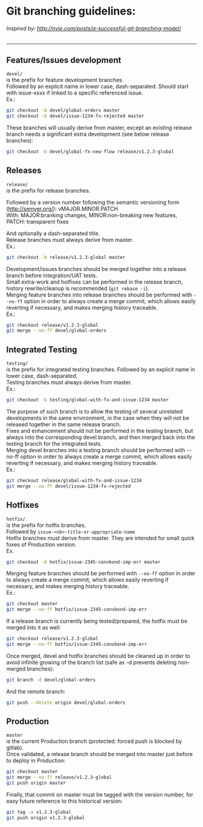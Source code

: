 Git branching guidelines:
=========================
###### Inspired by: http://nvie.com/posts/a-successful-git-branching-model/
---

## Features/Issues development
`devel/`  
is the prefix for feature development branches.  
Followed by an explicit name in lower case, dash-separated. Should start with issue-xxxx if linked to a specific referenced issue.  
Ex.:
```bash
git checkout -b devel/global-orders master
git checkout -b devel/issue-1234-fx-rejected master
```
These branches will usually derive from master, except an existing release branch needs a significant extra development (see below release branches):
```bash
git checkout -b devel/global-fx-new-flow release/v1.2.3-global
```

## Releases
`release/`  
is the prefix for release branches.

Followed by a version number following the semantic versioning form (http://semver.org/): vMAJOR.MINOR.PATCH  
With: MAJOR:branking changes, MINOR:non-breaking new features, PATCH: transparent fixes

And optionally a dash-separated title.  
Release branches must always derive from master.  
Ex.:
```bash
git checkout -b release/v1.2.3-global master
```
Development/issues branches should be merged together into a release branch before integration/UAT tests.  
Small extra-work and hotfixes can be performed in the release branch, history rewrite/cleanup is recommended (`git rebase -i`).  
Merging feature branches into release branches should be performed with `--no-ff` option in order to always create a merge commit, which allows easily reverting if necessary, and makes merging history traceable.  
Ex.:
```bash
git checkout release/v1.2.3-global
git merge --no-ff devel/global-orders
```

## Integrated Testing
`testing/`  
is the prefix for integrated testing branches. 
Followed by an explicit name in lower case, dash-separated.  
Testing branches must always derive from master.  
Ex.: 
```bash
git checkout -b testing/global-with-fx-and-issue-1234 master
```
The purpose of such branch is to allow the testing of several unrelated developments in the same environment, in the case when they will not be released together in the same release branch.  
Fixes and enhancement should not be performed in the testing branch, but always into the corresponding devel branch, and then merged back into the testing branch for the integrated tests.  
Merging devel branches into a testing branch should be performed with --no-ff option in order to always create a merge commit, which allows easily reverting if necessary, and makes merging history traceable.  
Ex.:
```bash
git checkout release/global-with-fx-and-issue-1234
git merge --no-ff devel/issue-1234-fx-rejected
```

## Hotfixes
`hotfix/`  
is the prefix for hotfix branches.  
Followed by `issue-<nb>-title-or-appropriate-name`  
Hotfix branches must derive from master. They are intended for small quick foxes of Production version.  
Ex.
```bash
git checkout -b hotfix/issue-2345-convbond-imp-err master
```
Merging feature branches should be performed with `--no-ff` option in order to always create a merge commit, which allows easily reverting if necessary, and makes merging history traceable.  
Ex.:
```bash
git checkout master
git merge --no-ff hotfix/issue-2345-convbond-imp-err
```
If a release branch is currently being tested/prepared, the hotfix must be merged into it as well:
```bash
git checkout release/v1.2.3-global
git merge --no-ff hotfix/issue-2345-convbond-imp-err
```
Once merged, devel and hotfix branches should be cleaned up in order to avoid infinite growing of the branch list (safe as -d prevents deleting non-merged branches):
```bash
git branch -d devel/global-orders
```
And the remote branch:
```bash
git push --delete origin devel/global-orders
```

## Production
`master`  
is the current Production branch (protected: forced push is blocked by gitlab).  
Once validated, a release branch should be merged into master just before to deploy in Production:
```bash
git checkout master
git merge --no-ff release/v1.2.3-global
git push origin master
```
Finally, that commit on master must be tagged with the version number, for easy future reference to this historical version:
```bash
git tag -a v1.2.3-global
git push origin v1.2.3-global
```
